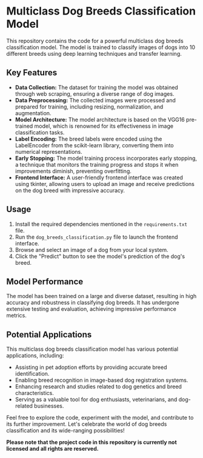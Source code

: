 # Multiclass Dog Breeds Classification Model

This repository contains the code for a powerful multiclass dog breeds classification model. The model is trained to classify images of dogs into 10 different breeds using deep learning techniques and transfer learning.

## Key Features

- **Data Collection:** The dataset for training the model was obtained through web scraping, ensuring a diverse range of dog images.
- **Data Preprocessing:** The collected images were processed and prepared for training, including resizing, normalization, and augmentation.
- **Model Architecture:** The model architecture is based on the VGG16 pre-trained model, which is renowned for its effectiveness in image classification tasks.
- **Label Encoding:** The breed labels were encoded using the LabelEncoder from the scikit-learn library, converting them into numerical representations.
- **Early Stopping:** The model training process incorporates early stopping, a technique that monitors the training progress and stops it when improvements diminish, preventing overfitting.
- **Frontend Interface:** A user-friendly frontend interface was created using tkinter, allowing users to upload an image and receive predictions on the dog breed with impressive accuracy.

## Usage

1. Install the required dependencies mentioned in the `requirements.txt` file.
2. Run the `dog_breeds_classification.py` file to launch the frontend interface.
3. Browse and select an image of a dog from your local system.
4. Click the "Predict" button to see the model's prediction of the dog's breed.

## Model Performance

The model has been trained on a large and diverse dataset, resulting in high accuracy and robustness in classifying dog breeds. It has undergone extensive testing and evaluation, achieving impressive performance metrics.

## Potential Applications

This multiclass dog breeds classification model has various potential applications, including:

- Assisting in pet adoption efforts by providing accurate breed identification.
- Enabling breed recognition in image-based dog registration systems.
- Enhancing research and studies related to dog genetics and breed characteristics.
- Serving as a valuable tool for dog enthusiasts, veterinarians, and dog-related businesses.

Feel free to explore the code, experiment with the model, and contribute to its further improvement. Let's celebrate the world of dog breeds classification and its wide-ranging possibilities!

**Please note that the project code in this repository is currently not licensed and all rights are reserved.**
